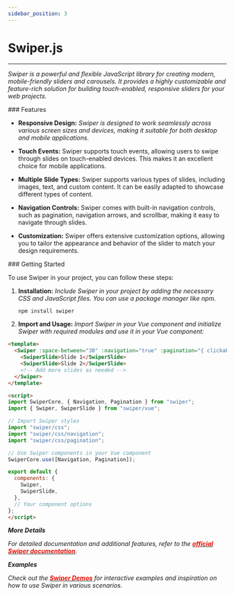 ```yaml
---
sidebar_position: 3
---
```


# Swiper.js

<hr/>

_Swiper is a powerful and flexible JavaScript library for creating modern, mobile-friendly sliders and carousels. It provides a highly customizable and feature-rich solution for building touch-enabled, responsive sliders for your web projects._

<div className="mt-3 text-small">
### Features
</div>

- **Responsive Design:** _Swiper is designed to work seamlessly across various screen sizes and devices, making it suitable for both desktop and mobile applications._

- **Touch Events:** Swiper supports touch events, allowing users to swipe through slides on touch-enabled devices. This makes it an excellent choice for mobile applications.

- **Multiple Slide Types:** Swiper supports various types of slides, including images, text, and custom content. It can be easily adapted to showcase different types of content.

- **Navigation Controls:** Swiper comes with built-in navigation controls, such as pagination, navigation arrows, and scrollbar, making it easy to navigate through slides.

- **Customization:** Swiper offers extensive customization options, allowing you to tailor the appearance and behavior of the slider to match your design requirements.

<div className="mt-5 text-small">
### Getting Started
</div>

To use Swiper in your project, you can follow these steps:

1. **Installation:** _Include Swiper in your project by adding the necessary CSS and JavaScript files. You can use a package manager like npm._

   ```bash
   npm install swiper
   ```

2. **Import and Usage:** _Import Swiper in your Vue component and initialize Swiper with required modules and use it in your Vue component:_

```html
<template>
  <Swiper :space-between="30" :navigation="true" :pagination="{ clickable: true }">
    <SwiperSlide>Slide 1</SwiperSlide>
    <SwiperSlide>Slide 2</SwiperSlide>
    <!-- Add more slides as needed -->
  </Swiper>
</template>

<script>
import SwiperCore, { Navigation, Pagination } from "swiper";
import { Swiper, SwiperSlide } from "swiper/vue";

// Import Swiper styles
import "swiper/css";
import "swiper/css/navigation";
import "swiper/css/pagination";

// Use Swiper components in your Vue component
SwiperCore.use([Navigation, Pagination]);

export default {
  components: {
    Swiper,
    SwiperSlide,
  },
  // Your component options
};
</script>
```

**_More Details_**

_For detailed documentation and additional features, refer to the [<font color="#e20e02">**official Swiper documentation**</font>](https://swiperjs.com/get-started)._

**_Examples_**

_Check out the [<font color="#e20e02">**Swiper Demos**</font>](https://swiperjs.com/demos) for interactive examples and inspiration on how to use Swiper in various scenarios._
